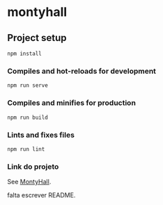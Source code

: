 # montyhall

## Project setup
```
npm install
```

### Compiles and hot-reloads for development
```
npm run serve
```

### Compiles and minifies for production
```
npm run build
```

### Lints and fixes files
```
npm run lint
```

### Link do projeto
See [MontyHall](https://monty-hall-beta.netlify.app/).

falta escrever README.
